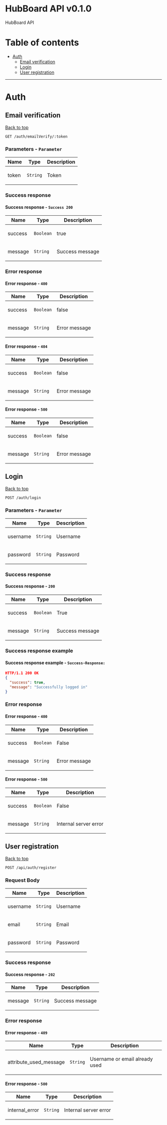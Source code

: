 <a name="top"></a>
# HubBoard API v0.1.0

HubBoard API

# Table of contents

- [Auth](#Auth)
  - [Email verification](#Email-verification)
  - [Login](#Login)
  - [User registration](#User-registration)

___


# <a name='Auth'></a> Auth

## <a name='Email-verification'></a> Email verification
[Back to top](#top)

```
GET /auth/emailVerify/:token
```

### Parameters - `Parameter`

| Name     | Type       | Description                           |
|----------|------------|---------------------------------------|
| token | `String` | <p>Token</p> |
### Success response

#### Success response - `Success 200`

| Name     | Type       | Description                           |
|----------|------------|---------------------------------------|
| success | `Boolean` | <p>true</p> |
| message | `String` | <p>Success message</p> |

### Error response

#### Error response - `400`

| Name     | Type       | Description                           |
|----------|------------|---------------------------------------|
| success | `Boolean` | <p>false</p> |
| message | `String` | <p>Error message</p> |

#### Error response - `404`

| Name     | Type       | Description                           |
|----------|------------|---------------------------------------|
| success | `Boolean` | <p>false</p> |
| message | `String` | <p>Error message</p> |

#### Error response - `500`

| Name     | Type       | Description                           |
|----------|------------|---------------------------------------|
| success | `Boolean` | <p>false</p> |
| message | `String` | <p>Error message</p> |

## <a name='Login'></a> Login
[Back to top](#top)

```
POST /auth/login
```

### Parameters - `Parameter`

| Name     | Type       | Description                           |
|----------|------------|---------------------------------------|
| username | `String` | <p>Username</p> |
| password | `String` | <p>Password</p> |
### Success response

#### Success response - `200`

| Name     | Type       | Description                           |
|----------|------------|---------------------------------------|
| success | `Boolean` | <p>True</p> |
| message | `String` | <p>Success message</p> |

### Success response example

#### Success response example - `Success-Response:`

```json
HTTP/1.1 200 OK
{
  "success": true,
  "message": "Successfully logged in"
}
```

### Error response

#### Error response - `400`

| Name     | Type       | Description                           |
|----------|------------|---------------------------------------|
| success | `Boolean` | <p>False</p> |
| message | `String` | <p>Error message</p> |

#### Error response - `500`

| Name     | Type       | Description                           |
|----------|------------|---------------------------------------|
| success | `Boolean` | <p>False</p> |
| message | `String` | <p>Internal server error</p> |

## <a name='User-registration'></a> User registration
[Back to top](#top)

```
POST /api/auth/register
```

### Request Body

| Name     | Type       | Description                           |
|----------|------------|---------------------------------------|
| username | `String` | <p>Username</p> |
| email | `String` | <p>Email</p> |
| password | `String` | <p>Password</p> |
### Success response

#### Success response - `202`

| Name     | Type       | Description                           |
|----------|------------|---------------------------------------|
| message | `String` | <p>Success message</p> |

### Error response

#### Error response - `409`

| Name     | Type       | Description                           |
|----------|------------|---------------------------------------|
| attribute_used_message | `String` | <p>Username or email already used</p> |

#### Error response - `500`

| Name     | Type       | Description                           |
|----------|------------|---------------------------------------|
| internal_error | `String` | <p>Internal server error</p> |

